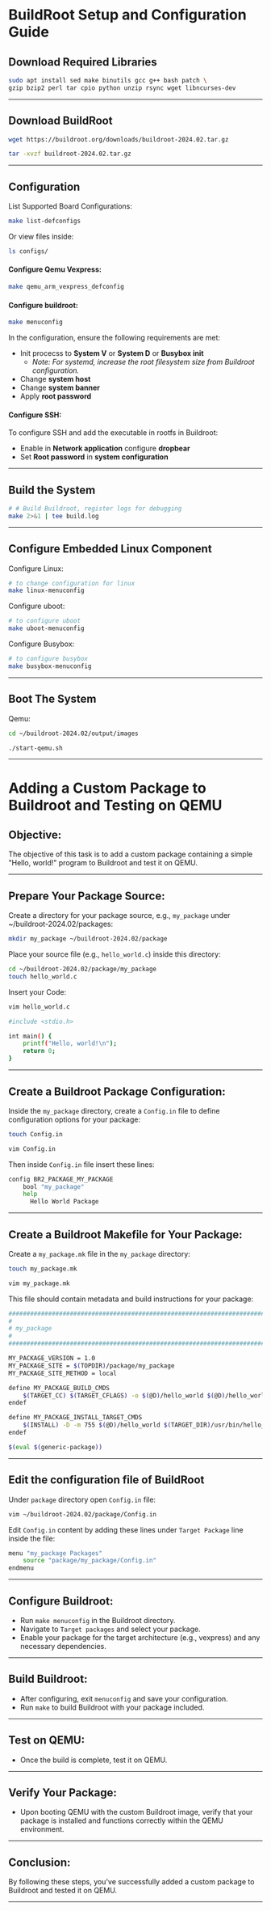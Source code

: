 # BuildRoot Setup and Configuration Guide
## Download Required Libraries
```bash
sudo apt install sed make binutils gcc g++ bash patch \
gzip bzip2 perl tar cpio python unzip rsync wget libncurses-dev
```
---
## Download BuildRoot
```bash
wget https://buildroot.org/downloads/buildroot-2024.02.tar.gz

tar -xvzf buildroot-2024.02.tar.gz
```
---
## Configuration

List Supported Board Configurations:

```bash
make list-defconfigs
```
Or view files inside:
```bash
ls configs/
```
#### Configure Qemu Vexpress:
```bash
make qemu_arm_vexpress_defconfig
```
#### Configure buildroot:

```bash
make menuconfig
```
In the configuration, ensure the following requirements are met:

- Init procecss to **System V** or **System D** or **Busybox init**
	- _Note: For systemd, increase the root filesystem size from Buildroot configuration._
- Change **system host**
- Change **system banner**
- Apply **root password**

#### Configure SSH:
To configure SSH and add the executable in rootfs in Buildroot:
- Enable in **Network application** configure **dropbear**
- Set **Root password** in **system configuration**
---
## Build the System
```bash
# # Build Buildroot, register logs for debugging
make 2>&1 | tee build.log

```
---
## Configure Embedded Linux Component
Configure Linux:
```bash
# to change configuration for linux 
make linux-menuconfig
```
Configure uboot:
```bash
# to configure uboot
make uboot-menuconfig
```
Configure Busybox:
```bash
# to configure busybox
make busybox-menuconfig
```
---
## Boot The System

Qemu:

```bash
cd ~/buildroot-2024.02/output/images 
```

```bash
./start-qemu.sh
```
---
# Adding a Custom Package to Buildroot and Testing on QEMU

## Objective:
The objective of this task is to add a custom package containing a simple "Hello, world!" program to Buildroot and test it on QEMU.

---
## Prepare Your Package Source:
Create a directory for your package source, e.g., `my_package` under ~/buildroot-2024.02/packages:
```bash
mkdir my_package ~/buildroot-2024.02/package
```
Place your source file (e.g., `hello_world.c`) inside this directory:
```bash
cd ~/buildroot-2024.02/package/my_package
touch hello_world.c
```
Insert your Code:
```bash
vim hello_world.c
```
```bash
#include <stdio.h>

int main() {
    printf("Hello, world!\n");
    return 0;
}
```
---
## Create a Buildroot Package Configuration:
Inside the `my_package` directory, create a `Config.in` file to define configuration options for your package:

```bash
touch Config.in
```
```bash
vim Config.in
```
Then inside `Config.in` file insert these lines:
```bash
config BR2_PACKAGE_MY_PACKAGE
    bool "my_package"
    help
      Hello World Package
```
---
## Create a Buildroot Makefile for Your Package:
Create a `my_package.mk` file in the `my_package` directory:
```bash
touch my_package.mk
```
```bash
vim my_package.mk
```
This file should contain metadata and build instructions for your package:
```bash
################################################################################
#
# my_package
#
################################################################################

MY_PACKAGE_VERSION = 1.0
MY_PACKAGE_SITE = $(TOPDIR)/package/my_package
MY_PACKAGE_SITE_METHOD = local

define MY_PACKAGE_BUILD_CMDS
    $(TARGET_CC) $(TARGET_CFLAGS) -o $(@D)/hello_world $(@D)/hello_world.c
endef

define MY_PACKAGE_INSTALL_TARGET_CMDS
    $(INSTALL) -D -m 755 $(@D)/hello_world $(TARGET_DIR)/usr/bin/hello_world
endef

$(eval $(generic-package))
```
---
## Edit the configuration file of BuildRoot
Under `package` directory open `Config.in` file:
```bash
vim ~/buildroot-2024.02/package/Config.in
```
Edit `Config.in` content by adding these lines under `Target Package` line inside the file:
```bash
menu "my_package Packages"
    source "package/my_package/Config.in"
endmenu
```
---
## Configure Buildroot:
   - Run `make menuconfig` in the Buildroot directory.
   - Navigate to `Target packages` and select your package.
   - Enable your package for the target architecture (e.g., vexpress) and any necessary dependencies.
---
## Build Buildroot:
   - After configuring, exit `menuconfig` and save your configuration.
   - Run `make` to build Buildroot with your package included.
---
## Test on QEMU:
   - Once the build is complete, test it on QEMU.
---
## Verify Your Package:
   - Upon booting QEMU with the custom Buildroot image, verify that your package is installed and functions correctly within the QEMU environment.
---
## Conclusion:
By following these steps, you've successfully added a custom package to Buildroot and tested it on QEMU.

---

